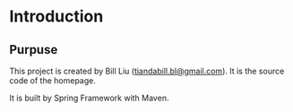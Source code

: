 # Introduction
## Purpuse

This project is created by Bill Liu (tiandabill.bl@gmail.com).
It is the source code of the homepage.

It is built by Spring Framework with Maven.
